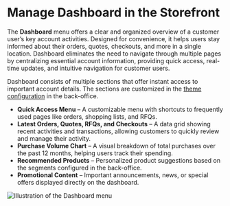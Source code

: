 <a id="storefront-dashboard"></a>

# Manage Dashboard in the Storefront

The **Dashboard** menu offers a clear and organized overview of a customer user’s key account activities. Designed for convenience, it helps users stay informed about their orders, quotes, checkouts, and more in a single location. Dashboard eliminates the need to navigate through multiple pages by centralizing essential account information, providing quick access, real-time updates, and intuitive navigation for customer users.

Dashboard consists of multiple sections that offer instant access to important account details. The sections are customized in the [theme configuration](../../../back-office/system/theme-configuration/index.md#back-office-theme-configuration) in the back-office.

* **Quick Access Menu** – A customizable menu with shortcuts to frequently used pages like orders, shopping lists, and RFQs.
* **Latest Orders, Quotes, RFQs, and Checkouts** – A data grid showing recent activities and transactions, allowing customers to quickly review and manage their activity.
* **Purchase Volume Chart** – A visual breakdown of total purchases over the past 12 months, helping users track their spending.
* **Recommended Products** – Personalized product suggestions based on the segments configured in the back-office.
* **Promotional Content** – Important announcements, news, or special offers displayed directly on the dashboard.

![Illustration of the Dashboard menu](user/img/storefront/profile/dashboard_menu.png)
